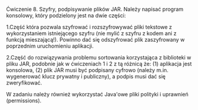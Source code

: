 Ćwiczenie 8. Szyfry, podpisywanie plików JAR.
Należy napisać program konsolowy, który podzielony jest na dwie części:

1.Część która pozwala szyfrować i rozszyfrowywać pliki tekstowe z wykorzystaniem istniejącego szyfru 
  (nie mylić z szyfru z kodem ani z   funkcją mieszającą!). Powinno dać się odszyfrować plik zaszyfrowany w poprzednim
  uruchomieniu aplikacji.

2.Część do rozwiązywania problemu sortowania korzystająca z biblioteki w pliku JAR, podobnie jak w ćwiczeniach 1 i 2 z tą różnicą że:
 (1) aplikacja jest konsolowa, (2) plik JAR musi być podpisany cyfrowo (należy m.in. wygenerować klucz prywatny i publiczny),
 a podpis musi dać się zweryfikować.

W zadaniu należy również wykorzystać Java'owe pliki polityki i uprawnień (permissions).